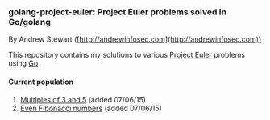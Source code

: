 
### golang-project-euler: Project Euler problems solved in Go/golang

By Andrew Stewart ([http://andrewinfosec.com](http://andrewinfosec.com))

This repository contains my solutions to various
[Project Euler](https://en.wikipedia.org/wiki/Project_Euler) problems using
[Go](http://golang.org).

#### Current population

1. [Multiples of 3 and 5](https://github.com/andrewinfosec/golang-project-euler/blob/master/01.go) (added 07/06/15)
2. [Even Fibonacci numbers](https://github.com/andrewinfosec/golang-project-euler/blob/master/02.go) (added 07/06/15)

